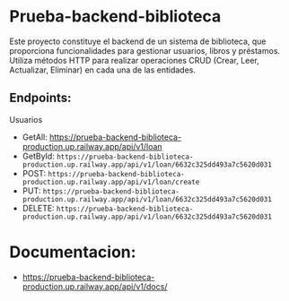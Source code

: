 # Prueba-backend-biblioteca

Este proyecto constituye el backend de un sistema de biblioteca, que proporciona funcionalidades para gestionar usuarios, libros y préstamos. Utiliza métodos HTTP para realizar operaciones CRUD (Crear, Leer, Actualizar, Eliminar) en cada una de las entidades.

## Endpoints:
Usuarios
- GetAll: https://prueba-backend-biblioteca-production.up.railway.app/api/v1/loan
- GetById: `https://prueba-backend-biblioteca-production.up.railway.app/api/v1/loan/6632c325dd493a7c5620d031 `
- POST: `https://prueba-backend-biblioteca-production.up.railway.app/api/v1/loan/create`
- PUT: `https://prueba-backend-biblioteca-production.up.railway.app/api/v1/loan/6632c325dd493a7c5620d031`
- DELETE: `https://prueba-backend-biblioteca-production.up.railway.app/api/v1/loan/6632c325dd493a7c5620d031 `

# Documentacion: 
-  https://prueba-backend-biblioteca-production.up.railway.app/api/v1/docs/ 


